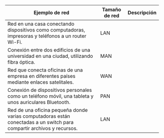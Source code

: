 | Ejemplo de red       | Tamaño de red          | Descripción       |
| -------------    | -------------              | ---------------                |
| Red en una casa conectando dispositivos como computadoras, impresoras y teléfonos a un router Wi-Fi.  |  LAN       |           |
| Conexión entre dos edificios de una universidad en una ciudad, utilizando fibra óptica.               |   MAN      |           |
| Red que conecta oficinas de una empresa en diferentes países mediante enlaces satelitales.            |    WAN     |           |
| Conexión de dispositivos personales como un teléfono móvil, una tableta y unos auriculares Bluetooth. |   PAN      |           |
| Red de una oficina pequeña donde varias computadoras están conectadas a un switch para compartir archivos y recursos. |   LAN      |          |
